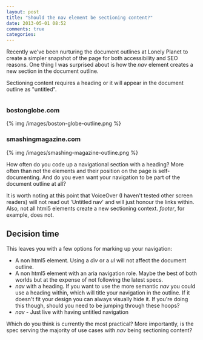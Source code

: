 ```yaml
---
layout: post
title: "Should the nav element be sectioning content?"
date: 2013-05-01 08:52
comments: true
categories: 
---
```


Recently we've been nurturing the document outlines at Lonely Planet to create a simpler snapshot of the page for both accessibility and SEO reasons. One thing I was surprised about is how the <em>nav</em> element creates a new section in the document outline.
  
Sectioning content requires a heading or it will appear in the document outline as "untitled". 

<div class="blog-grid">
  <div class="column">
    <h3>bostonglobe.com</h3>
    {% img /images/boston-globe-outline.png %}
  </div>
  <div class="column">
    <h3>smashingmagazine.com</h3>
    {% img /images/smashing-magazine-outline.png %}
  </div>
</div>

How often do you code up a navigational section with a heading? More often than not the elements and their position on the page is self-documenting. And do you even want your navigation to be part of the document outline at all?

It is worth noting at this point that VoiceOver (I haven't tested other screen readers) will not read out 'Untitled nav' and will just honour the links within. Also, not all html5 elements create a new sectioning context. <em>footer</em>, for example, does not.

## Decision time

This leaves you with a few options for marking up your navigation:

<ul>
  <li>A non html5 element. Using a <em>div</em> or a <em>ul</em> will not affect the document outline.</li>
  <li>A non html5 element with an aria navigation role. Maybe the best of both worlds but at the expense of not following the latest specs.</li>
  <li><em>nav</em> with a heading. If you want to use the more semantic <em>nav</em> you could use a heading within, which will title your navigation in the outline. If it doesn't fit your design you can always visually hide it. If you're doing this though, should you need to be jumping through these hoops?</li>
  <li><em>nav</em> - Just live with having untitled navigation</li>
</ul>

Which do you think is currently the most practical? More importantly, is the spec serving the majority of use cases with <em>nav</em> being sectioning content?